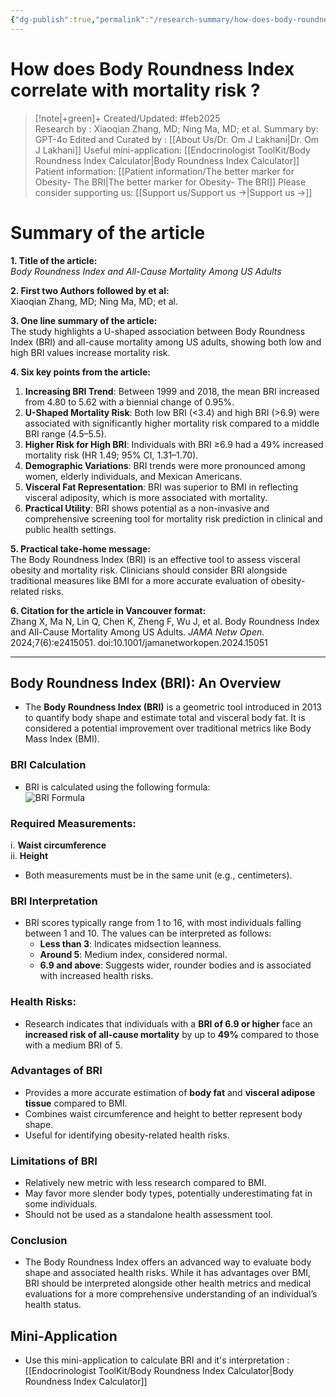 ```yaml
---
{"dg-publish":true,"permalink":"/research-summary/how-does-body-roundness-index-correlate-with-mortality-risk/"}
---
```



<script data-goatcounter="https://endocrinologyindia.goatcounter.com/count" async src="//gc.zgo.at/count.js"></script>

# How does Body Roundness Index correlate with mortality risk ?


> [!note|+green]+ Created/Updated: #feb2025  
> Research by : Xiaoqian Zhang, MD; Ning Ma, MD; et al.
> Summary by: GPT-4o
> Edited and Curated by : [[About Us/Dr. Om J Lakhani\|Dr. Om J Lakhani]]
> Useful mini-application: [[Endocrinologist ToolKit/Body Roundness Index Calculator\|Body Roundness Index Calculator]]
> Patient information: [[Patient information/The better marker for Obesity- The BRI\|The better marker for Obesity- The BRI]]
> Please consider supporting us: [[Support us/Support us →\|Support us →]]


# Summary of the article

**1. Title of the article:**  
*Body Roundness Index and All-Cause Mortality Among US Adults*

**2. First two Authors followed by et al:**  
Xiaoqian Zhang, MD; Ning Ma, MD; et al.

**3. One line summary of the article:**  
The study highlights a U-shaped association between Body Roundness Index (BRI) and all-cause mortality among US adults, showing both low and high BRI values increase mortality risk.

**4. Six key points from the article:**

1. **Increasing BRI Trend**: Between 1999 and 2018, the mean BRI increased from 4.80 to 5.62 with a biennial change of 0.95%.
2. **U-Shaped Mortality Risk**: Both low BRI (<3.4) and high BRI (>6.9) were associated with significantly higher mortality risk compared to a middle BRI range (4.5–5.5).
3. **Higher Risk for High BRI**: Individuals with BRI ≥6.9 had a 49% increased mortality risk (HR 1.49; 95% CI, 1.31–1.70).
4. **Demographic Variations**: BRI trends were more pronounced among women, elderly individuals, and Mexican Americans.
5. **Visceral Fat Representation**: BRI was superior to BMI in reflecting visceral adiposity, which is more associated with mortality.
6. **Practical Utility**: BRI shows potential as a non-invasive and comprehensive screening tool for mortality risk prediction in clinical and public health settings.

**5. Practical take-home message:**  
The Body Roundness Index (BRI) is an effective tool to assess visceral obesity and mortality risk. Clinicians should consider BRI alongside traditional measures like BMI for a more accurate evaluation of obesity-related risks.

**6. Citation for the article in Vancouver format:**  
Zhang X, Ma N, Lin Q, Chen K, Zheng F, Wu J, et al. Body Roundness Index and All-Cause Mortality Among US Adults. *JAMA Netw Open*. 2024;7(6):e2415051. doi:10.1001/jamanetworkopen.2024.15051

---

## Body Roundness Index (BRI): An Overview  

- The **Body Roundness Index (BRI)** is a geometric tool introduced in 2013 to quantify body shape and estimate total and visceral body fat. It is considered a potential improvement over traditional metrics like Body Mass Index (BMI).

### BRI Calculation  

- BRI is calculated using the following formula:  
  ![BRI Formula](https://files.cdn.thinkific.com/file_uploads/987519/images/99c/992/fc6/1733573563894.png)

### Required Measurements:  

i. **Waist circumference**  
ii. **Height**  
   - Both measurements must be in the same unit (e.g., centimeters).

### BRI Interpretation  

- BRI scores typically range from 1 to 16, with most individuals falling between 1 and 10. The values can be interpreted as follows:
  - **Less than 3**: Indicates midsection leanness.
  - **Around 5**: Medium index, considered normal.
  - **6.9 and above**: Suggests wider, rounder bodies and is associated with increased health risks.

### Health Risks:  

- Research indicates that individuals with a **BRI of 6.9 or higher** face an **increased risk of all-cause mortality** by up to **49%** compared to those with a medium BRI of 5.

### Advantages of BRI  

- Provides a more accurate estimation of **body fat** and **visceral adipose tissue** compared to BMI.
- Combines waist circumference and height to better represent body shape.
- Useful for identifying obesity-related health risks.

### Limitations of BRI  

- Relatively new metric with less research compared to BMI.
- May favor more slender body types, potentially underestimating fat in some individuals.
- Should not be used as a standalone health assessment tool.

### Conclusion  

- The Body Roundness Index offers an advanced way to evaluate body shape and associated health risks. While it has advantages over BMI, BRI should be interpreted alongside other health metrics and medical evaluations for a more comprehensive understanding of an individual’s health status.

## Mini-Application

- Use this mini-application to calculate BRI and it's interpretation : [[Endocrinologist ToolKit/Body Roundness Index Calculator\|Body Roundness Index Calculator]]